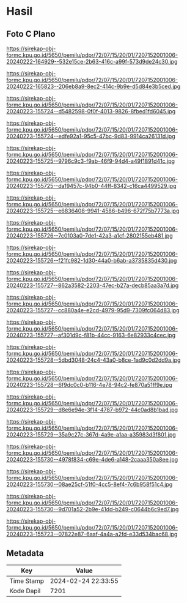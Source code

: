 # Hasil

## Foto C Plano

https://sirekap-obj-formc.kpu.go.id/5650/pemilu/pdpr/72/07/15/20/01/7207152001006-20240222-164929--532e15ce-2b63-416c-a99f-573d9de24c30.jpg

https://sirekap-obj-formc.kpu.go.id/5650/pemilu/pdpr/72/07/15/20/01/7207152001006-20240222-165823--206eb8a9-8ec2-414c-9b9e-d5d84e3b5ced.jpg

https://sirekap-obj-formc.kpu.go.id/5650/pemilu/pdpr/72/07/15/20/01/7207152001006-20240223-155724--d5482598-0f0f-4013-9826-8fbed1fd6045.jpg

https://sirekap-obj-formc.kpu.go.id/5650/pemilu/pdpr/72/07/15/20/01/7207152001006-20240223-155724--edfe92a1-95c5-47bc-9d83-9914ca26131d.jpg

https://sirekap-obj-formc.kpu.go.id/5650/pemilu/pdpr/72/07/15/20/01/7207152001006-20240223-155725--9796c9c3-f9ab-46f9-94d4-a49f1891d41c.jpg

https://sirekap-obj-formc.kpu.go.id/5650/pemilu/pdpr/72/07/15/20/01/7207152001006-20240223-155725--da19457c-94b0-44ff-8342-c16ca4499529.jpg

https://sirekap-obj-formc.kpu.go.id/5650/pemilu/pdpr/72/07/15/20/01/7207152001006-20240223-155725--e6836408-9941-4586-b496-672f75b7773a.jpg

https://sirekap-obj-formc.kpu.go.id/5650/pemilu/pdpr/72/07/15/20/01/7207152001006-20240223-155726--7c0103a0-7de1-42a3-a1cf-2802155eb481.jpg

https://sirekap-obj-formc.kpu.go.id/5650/pemilu/pdpr/72/07/15/20/01/7207152001006-20240223-155726--f21fc982-1d30-44a0-b6ab-a3735835d430.jpg

https://sirekap-obj-formc.kpu.go.id/5650/pemilu/pdpr/72/07/15/20/01/7207152001006-20240223-155727--862a3582-2203-47ec-b27a-decb85aa3a7d.jpg

https://sirekap-obj-formc.kpu.go.id/5650/pemilu/pdpr/72/07/15/20/01/7207152001006-20240223-155727--cc880a4e-e2cd-4979-95d9-7309fc064d83.jpg

https://sirekap-obj-formc.kpu.go.id/5650/pemilu/pdpr/72/07/15/20/01/7207152001006-20240223-155727--af301d9c-f81b-44cc-9163-6e82933c4cec.jpg

https://sirekap-obj-formc.kpu.go.id/5650/pemilu/pdpr/72/07/15/20/01/7207152001006-20240223-155728--5dbd3048-24c4-43a0-b8ce-1ad9c0d2dd9a.jpg

https://sirekap-obj-formc.kpu.go.id/5650/pemilu/pdpr/72/07/15/20/01/7207152001006-20240223-155728--6f9dc0c0-b116-4e78-94c2-fe870a51ff9e.jpg

https://sirekap-obj-formc.kpu.go.id/5650/pemilu/pdpr/72/07/15/20/01/7207152001006-20240223-155729--d8e6e94e-3f14-4787-b972-44c0ad8b1bad.jpg

https://sirekap-obj-formc.kpu.go.id/5650/pemilu/pdpr/72/07/15/20/01/7207152001006-20240223-155729--35a9c27c-367d-4a9e-a1aa-a35983d3f801.jpg

https://sirekap-obj-formc.kpu.go.id/5650/pemilu/pdpr/72/07/15/20/01/7207152001006-20240223-155730--4978f834-c69e-4de6-a148-2caaa350a8ee.jpg

https://sirekap-obj-formc.kpu.go.id/5650/pemilu/pdpr/72/07/15/20/01/7207152001006-20240223-155730--08ae25cf-51f0-4cc5-8ef4-7c6b958f51c4.jpg

https://sirekap-obj-formc.kpu.go.id/5650/pemilu/pdpr/72/07/15/20/01/7207152001006-20240223-155730--9d701a52-2b9e-41dd-b249-c0644b6c9ed7.jpg

https://sirekap-obj-formc.kpu.go.id/5650/pemilu/pdpr/72/07/15/20/01/7207152001006-20240223-155723--07822e87-6aaf-4a4a-a2fd-e33d534bac68.jpg


## Metadata

| Key        | Value               |
| ---------- | ------------------- |
| Time Stamp | 2024-02-24 22:33:55 |
| Kode Dapil | 7201                |



